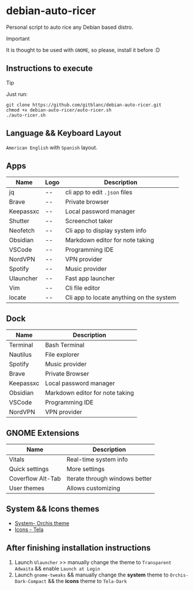 # debian-auto-ricer

Personal script to auto rice any Debian based distro.

> [!Important]
> It is thought to be used with `GNOME`, so please, install it before :D

## Instructions to execute

> [!Tip]
> Just run:

```shell
git clone https://github.com/gitblanc/debian-auto-ricer.git
chmod +x debian-auto-ricer/auto-ricer.sh
./auto-ricer.sh
```

## Language && Keyboard Layout

`American English` with `Spanish` layout.

## Apps

| Name      | Logo | Description                              |
| --------- | ---- | ---------------------------------------- |
| jq        | --   | cli app to edit `.json` files            |
| Brave     | --   | Private browser                          |
| Keepassxc | --   | Local password manager                   |
| Shutter   | --   | Screenchot taker                         |
| Neofetch  | --   | Cli app to display system info           |
| Obsidian  | --   | Markdown editor for note taking          |
| VSCode    | --   | Programming IDE                          |
| NordVPN   | --   | VPN provider                             |
| Spotify   | --   | Music provider                           |
| Ulauncher | --   | Fast app launcher                        |
| Vim       | --   | Cli file editor                          |
| locate    | --   | Cli app to locate anything on the system |

## Dock

| Name      | Description                     |
| --------- | ------------------------------- |
| Terminal  | Bash Terminal                   |
| Nautilus  | File explorer                   |
| Spotify   | Music provider                  |
| Brave     | Private Browser                 |
| Keepassxc | Local password manager          |
| Obsidian  | Markdown editor for note taking |
| VSCode    | Programming IDE                 |
| NordVPN   | VPN provider                    |

## GNOME Extensions

| Name              | Description                    |
| ----------------- | ------------------------------ |
| Vitals            | Real-time system info          |
| Quick settings    | More settings                  |
| Coverflow Alt-Tab | Iterate through windows better |
| User themes       | Allows customizing             |

## System && Icons themes

- [System- Orchis theme](https://github.com/vinceliuice/Orchis-theme.git)
- [Icons - Tela](https://github.com/vinceliuice/Tela-icon-theme/)

## After finishing installation instructions

1. Launch `Ulauncher` >> manually change the theme to `Transparent Adwaita` && enable `Launch at Login`
2. Launch `gnome-tweaks` && manually change the **system** theme to `Orchis-Dark-Compact` && the **icons** theme to `Tela-Dark`
